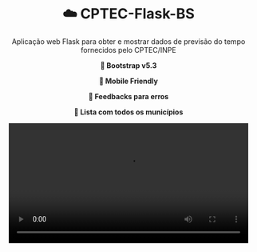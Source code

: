 <h1 align="center">
    &#9729;&#65039; CPTEC-Flask-BS
</h1>

<p align="center">
    Aplicação web Flask para obter e mostrar dados de 
    previsão do tempo fornecidos pelo CPTEC/INPE
</p>

<p align="center"><b>
    &#128098; Bootstrap v5.3    
</b></p>

<p align="center"><b>
    &#128241; Mobile Friendly
</b></p>

<p align="center"><b>
    &#128172; Feedbacks para erros
</b></p>


<p align="center"><b>
    &#128220; Lista com todos os municípios
</b></p>

<div align="center">
    <video src="https://user-images.githubusercontent.com/11186756/215348410-643f9bd8-955e-4279-ab04-b7664c23164e.mp4" alt="Demo Lista Municipios" width=480/>
<div/>


<p align="center"><b>
    &#128269; Busca por município
</b></p>
    
<div align="center">
    <video src="https://user-images.githubusercontent.com/11186756/215348587-bafd9869-fb3f-4973-b0fd-2581077475db.mp4" alt="Demo Busca Municipio" width=480/>
<div/>

    
## &#128203; Clonando o repositório:

Primeiro, verifique a versão do seu Python.  
Esta aplicação foi desenvolvida utilizando **Python 3.11.1**

    py --version

Agora, instale o virtualenv (caso não esteja disponível):
    
    py -m pip install virtualenv


Clone o repositório e mude para seu diretório:
    
    git clone https://github.com/MachWheel/CPTEC-Flask-BS.git
    cd CPTEC-Flask-BS


Crie um virtualenv para o projeto e ative-o:
    
    py -m venv venv
    .\venv\Scripts\activate


Instale as dependencias do projeto:
    
    py -m pip install -r requirements.txt

Pronto. Agora você pode executar a aplicação digitando:

    py application.py


## &#128736;&#65039; Utilizando no seu projeto:

Apenas copie para a raiz do seu projeto os diretórios:

    /cptec
    /forecasts
    /static

E registre o blueprint na inicialização da aplicação:

    application.register_blueprint(forecasts.forecasts_blueprint)

A página para as previsões será registrada no endpoint:

    /previsao

Não esqueça de instalar as dependencias necessárias:

    Flask==2.2.2
    pandas==1.5.3
    requests==2.28.2
    xmltodict==0.13.0
    WTForms==3.0.1

